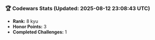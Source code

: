 ### 🏆 Codewars Stats (Updated: 2025-08-12 23:08:43 UTC)

- **Rank:** 8 kyu
- **Honor Points:** 3
- **Completed Challenges:** 1
